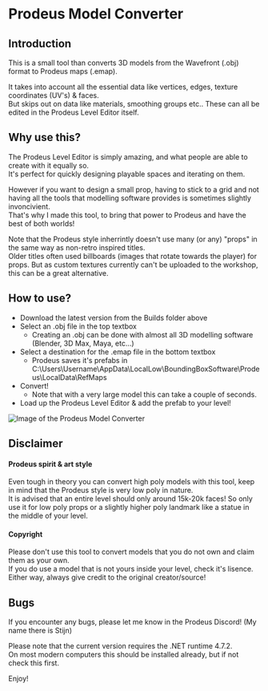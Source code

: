 # Prodeus Model Converter

## Introduction

This is a small tool than converts 3D models from the Wavefront (.obj) format to Prodeus maps (.emap).

It takes into account all the essential data like vertices, edges, texture coordinates (UV's) & faces.<br/>
But skips out on data like materials, smoothing groups etc.. These can all be edited in the Prodeus Level Editor itself.

## Why use this?

The Prodeus Level Editor is simply amazing, and what people are able to create with it equally so.<br/>
It's perfect for quickly designing playable spaces and iterating on them.

However if you want to design a small prop, having to stick to a grid and not having all the tools that modelling software provides is sometimes slightly invoncivient.<br/>
That's why I made this tool, to bring that power to Prodeus and have the best of both worlds!

Note that the Prodeus style inherrintly doesn't use many (or any) "props" in the same way as non-retro inspired titles.<br/>
Older titles often used billboards (images that rotate towards the player) for props.
But as custom textures currently can't be uploaded to the workshop, this can be a great alternative.

## How to use?

- Download the latest version from the Builds folder above
- Select an .obj file in the top textbox
  - Creating an .obj can be done with almost all 3D modelling software (Blender, 3D Max, Maya, etc...)
- Select a destination for the .emap file in the bottom textbox
  - Prodeus saves it's prefabs in C:\Users\Username\AppData\LocalLow\BoundingBoxSoftware\Prodeus\LocalData\RefMaps
- Convert!
  - Note that with a very large model this can take a couple of seconds.
- Load up the Prodeus Level Editor & add the prefab to your level!

![Image of the Prodeus Model Converter](https://github.com/stijndelaruelle/prodeus_converter/Prodeus_Converter_Mini_Tutorial.png)

## Disclaimer

#### Prodeus spirit & art style
Even tough in theory you can convert high poly models with this tool, keep in mind that the Prodeus style is very low poly in nature.<br/>
It is advised that an entire level should only around 15k-20k faces! So only use it for low poly props or a slightly higher poly landmark like a statue in the middle of your level.

#### Copyright
Please don't use this tool to convert models that you do not own and claim them as your own.<br/>
If you do use a model that is not yours inside your level, check it's lisence. Either way, always give credit to the original creator/source!

## Bugs

If you encounter any bugs, please let me know in the Prodeus Discord! (My name there is Stijn)

Please note that the current version requires the .NET runtime 4.7.2.<br/>
On most modern computers this should be installed already, but if not check this first.

Enjoy!